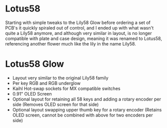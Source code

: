 # Lotus58

Starting with simple tweaks to the Lily58 Glow before ordering a set of PCB's it quickly spiraled out of control, and I ended up with what wasn't quite a Lily58 anymore, and although very similar in layout, is no longer compatible with plate and case design, meaning it was renamed to Lotus58, referencing another flower much like the lily in the name Lily58.

# Lotus58 Glow

- Layout very similar to the original Lily58 family
- Per key RGB and RGB underglow
- Kaihl Hot-swap sockets for MX compatible switches
- 0.91" OLED Screen
- Optional layout for retaining all 58 keys and adding a rotary encoder per side (Removes OLED screen for that side)  
- Optional layout swapping upper thumb key for a rotary encoder (Retains OLED screen, cannot be combined with above for two encoders per side)
